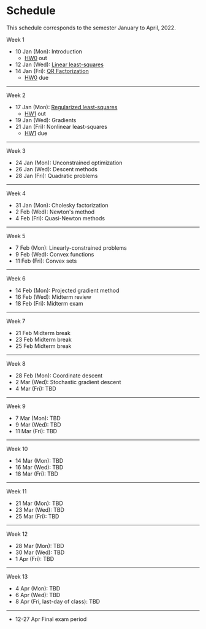 # Schedule

This schedule corresponds to the semester January to April, 2022.

<!-- | week | date | notes | hw
|---|---|---|---
| 1 | 10 Jan (Mon) | Introduction | [HW0](../homework/hw0) out | -->


Week 1

- 10 Jan (Mon): Introduction 
  - [HW0](../homework/hw0) out
- 12 Jan (Wed): [Linear least-squares](least-squares)
- 14 Jan (Fri): [QR Factorization](qr-factorization)
  - [HW0](../homework/hw0) due 
----
Week 2

- 17 Jan (Mon): [Regularized least-squares](regularized-least-squares)
  - [HW1](../homework/hw1) out
- 19 Jan (Wed): Gradients
- 21 Jan (Fri): Nonlinear least-squares
  - [HW1](../homework/hw1) due

----
Week 3

- 24 Jan (Mon): Unconstrained optimization
- 26 Jan (Wed): Descent methods
- 28 Jan (Fri): Quadratic problems

----
Week 4

- 31 Jan (Mon): Cholesky factorization
-  2 Feb (Wed): Newton's method
-  4 Feb (Fri): Quasi-Newton methods

----
Week 5


-  7 Feb (Mon): Linearly-constrained problems
-  9 Feb (Wed): Convex functions
- 11 Feb (Fri): Convex sets

----
Week 6


- 14 Feb (Mon): Projected gradient method
- 16 Feb (Wed): Midterm review
- 18 Feb (Fri): Midterm exam

----
Week 7


- 21 Feb  Midterm break
- 23 Feb  Midterm break
- 25 Feb  Midterm break

----
Week 8


- 28 Feb (Mon): Coordinate descent
-  2 Mar (Wed): Stochastic gradient descent
-  4 Mar (Fri): TBD

----
Week 9


-  7 Mar (Mon): TBD
-  9 Mar (Wed): TBD
- 11 Mar (Fri): TBD

----
Week 10


- 14 Mar (Mon): TBD
- 16 Mar (Wed): TBD
- 18 Mar (Fri): TBD

----
Week 11


- 21 Mar (Mon): TBD
- 23 Mar (Wed): TBD
- 25 Mar (Fri): TBD

----
Week 12


- 28 Mar (Mon): TBD
- 30 Mar (Wed): TBD
-  1 Apr (Fri): TBD

----
Week 13


-  4 Apr (Mon): TBD
-  6 Apr (Wed): TBD
-  8 Apr (Fri, last-day of class): TBD
  
----

- 12-27 Apr Final exam period
